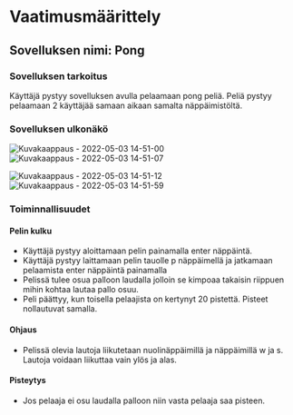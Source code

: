 # Vaatimusmäärittely
## Sovelluksen nimi: Pong
### Sovelluksen tarkoitus
Käyttäjä pystyy sovelluksen avulla pelaamaan pong peliä. Peliä pystyy pelaamaan 2 käyttäjää samaan aikaan samalta näppäimistöltä.

### Sovelluksen ulkonäkö
![Kuvakaappaus - 2022-05-03 14-51-00](https://user-images.githubusercontent.com/56686737/166451437-e458e34f-8279-4961-b6df-da007020fc40.png)
![Kuvakaappaus - 2022-05-03 14-51-07](https://user-images.githubusercontent.com/56686737/166451450-483de9c8-6704-45c9-b283-8b0fe0ef784a.png)

![Kuvakaappaus - 2022-05-03 14-51-12](https://user-images.githubusercontent.com/56686737/166451461-4ce93a56-9fe6-4dc9-960d-111f2f2d9d3e.png)
![Kuvakaappaus - 2022-05-03 14-51-59](https://user-images.githubusercontent.com/56686737/166451470-425ff83c-1477-4001-845f-312e35190653.png)

### Toiminnallisuudet
#### Pelin kulku
* Käyttäjä pystyy aloittamaan pelin painamalla enter näppäintä. 
* Käyttäjä pystyy laittamaan pelin tauolle p näppäimellä ja jatkamaan pelaamista enter näppäintä painamalla 
* Pelissä tulee osua palloon laudalla jolloin se kimpoaa takaisin riippuen mihin kohtaa lautaa pallo osuu. 
* Peli päättyy, kun toisella pelaajista on kertynyt 20 pistettä. Pisteet nollautuvat samalla. 
#### Ohjaus
* Pelissä olevia lautoja liikutetaan nuolinäppäimillä ja näppäimillä w ja s. Lautoja voidaan liikuttaa vain ylös ja alas. 
#### Pisteytys
* Jos pelaaja ei osu laudalla palloon niin vasta pelaaja saa pisteen.

